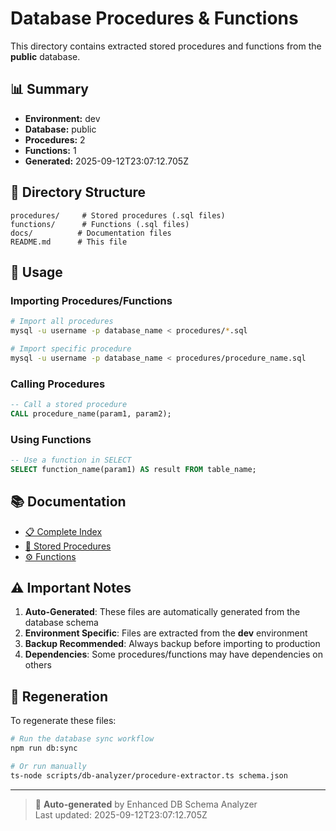 # Database Procedures & Functions

This directory contains extracted stored procedures and functions from the **public** database.

## 📊 Summary

- **Environment:** dev
- **Database:** public
- **Procedures:** 2
- **Functions:** 1
- **Generated:** 2025-09-12T23:07:12.705Z

## 📁 Directory Structure


```
procedures/     # Stored procedures (.sql files)
functions/      # Functions (.sql files)
docs/          # Documentation files
README.md      # This file
```


## 🚀 Usage

### Importing Procedures/Functions

```bash
# Import all procedures
mysql -u username -p database_name < procedures/*.sql

# Import specific procedure
mysql -u username -p database_name < procedures/procedure_name.sql
```

### Calling Procedures

```sql
-- Call a stored procedure
CALL procedure_name(param1, param2);
```

### Using Functions

```sql
-- Use a function in SELECT
SELECT function_name(param1) AS result FROM table_name;
```

## 📚 Documentation

- [📋 Complete Index](docs/index.md)
- [🔧 Stored Procedures](docs/procedures.md)
- [⚙️ Functions](docs/functions.md)

## ⚠️ Important Notes

1. **Auto-Generated**: These files are automatically generated from the database schema
2. **Environment Specific**: Files are extracted from the **dev** environment
3. **Backup Recommended**: Always backup before importing to production
4. **Dependencies**: Some procedures/functions may have dependencies on others

## 🔄 Regeneration

To regenerate these files:

```bash
# Run the database sync workflow
npm run db:sync

# Or run manually
ts-node scripts/db-analyzer/procedure-extractor.ts schema.json
```

---

> 🤖 **Auto-generated** by Enhanced DB Schema Analyzer  
> Last updated: 2025-09-12T23:07:12.705Z
